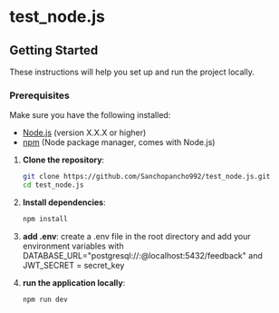 # test_node.js

## Getting Started

These instructions will help you set up and run the project locally.
### Prerequisites

Make sure you have the following installed:

- [Node.js](https://nodejs.org/) (version X.X.X or higher)
- [npm](https://www.npmjs.com/) (Node package manager, comes with Node.js)

1. **Clone the repository**:

   ```bash
   git clone https://github.com/Sanchopancho992/test_node.js.git
   cd test_node.js
2. **Install dependencies**:
   ```bash
   npm install
3. **add .env**:
   create a .env file in the root directory and add your environment variables with DATABASE_URL="postgresql://<username>:<password>@localhost:5432/feedback" and JWT_SECRET = secret_key
3. **run the application locally**:
   ```bash
   npm run dev

